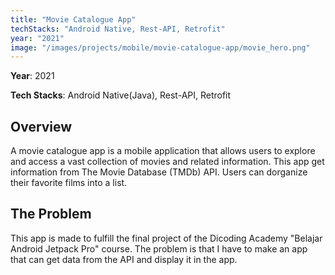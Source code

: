 ```yaml
---
title: "Movie Catalogue App"
techStacks: "Android Native, Rest-API, Retrofit"
year: "2021"
image: "/images/projects/mobile/movie-catalogue-app/movie_hero.png"
---
```


**Year**: 2021

**Tech Stacks**: Android Native(Java), Rest-API, Retrofit

## Overview

A movie catalogue app is a mobile application that allows users to explore and access a vast collection of movies and related information. This app get information from The Movie Database (TMDb) API. Users can dorganize their favorite films into a list.

## The Problem

This app is made to fulfill the final project of the Dicoding Academy "Belajar Android Jetpack Pro" course. The problem is that I have to make an app that can get data from the API and display it in the app.
